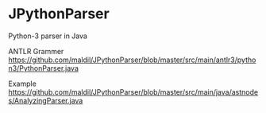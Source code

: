 # JPythonParser
Python-3 parser in Java

ANTLR Grammer https://github.com/maldil/JPythonParser/blob/master/src/main/antlr3/python3/PythonParser.java

Example https://github.com/maldil/JPythonParser/blob/master/src/main/java/astnodes/AnalyzingParser.java
